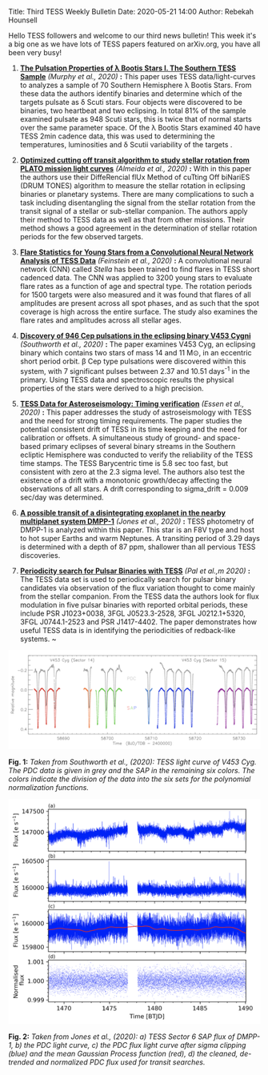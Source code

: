 Title: Third TESS Weekly Bulletin
Date: 2020-05-21 14:00
Author: Rebekah Hounsell

Hello TESS followers and welcome to our third news bulletin! This week it's a big one as we have lots of TESS papers featured on arXiv.org, you have all been very busy!


1. **[The Pulsation Properties of &#955; Bootis Stars I. The Southern TESS Sample](https://arxiv.org/abs/2005.09187)** *(Murphy et al., 2020)* **:**
This paper uses TESS data/light-curves to analyzes a sample of 70 Southern Hemisphere &#955; Bootis Stars. From these data the authors identify binaries and determine which of the targets pulsate as &#948; Scuti stars.  Four objects were discovered to be binaries, two heartbeat and two eclipsing. In total 81% of the sample examined pulsate as 948 Scuti stars, this is twice that of normal starts over the same parameter space. Of the &#955; Bootis Stars examined 40 have TESS 2min cadence data, this was used to determining  the temperatures, luminosities and &#948; Scutii variability of the targets . 

2. **[Optimized cutting off transit algorithm to study stellar rotation from PLATO mission light curves](https://arxiv.org/abs/2005.07756)** *(Almeida et al., 2020)* **:** 
With in this paper the authors use their DiffeRencial flUx Method of cuTting Off biNariES (DRUM TONES) algorithm to measure the stellar rotation in eclipsing binaries or planetary systems. There are many complications to such a task including disentangling the signal from the stellar rotation from the transit signal of a stellar or sub-stellar companion. The authors apply their method to TESS data as well as that from other missions. Their method shows a good agreement in the determination of stellar rotation periods for the few observed targets.

3. **[Flare Statistics for Young Stars from a Convolutional Neural Network Analysis of TESS Data](https://arxiv.org/abs/2005.07710)** *(Feinstein et al., 2020)* **:**
A convolutional neural network (CNN) called *Stella* has been trained to find flares in TESS short cadenced data. The CNN was applied to 3200 young stars to evaluate flare rates as a function of age and spectral type. The rotation periods for 1500 targets were also measured and it was found that flares of all amplitudes are present across all spot phases, and as such that the spot coverage is high across the entire surface. The study also examines the flare rates and amplitudes across all stellar ages.

4. **[Discovery of 946 Cep pulsations in the eclipsing binary V453 Cygni](https://arxiv.org/abs/2005.07559)**  *(Southworth et al., 2020)* **:**
The paper examines V453 Cyg, an eclipsing binary which contains two stars of mass 14 and 11 M&#8857;, in an eccentric short period orbit. &#946; Cep type pulsations were discovered within this system, with 7 significant pulses between 2.37 and 10.51 days<sup>-1</sup> in the primary. Using TESS data and spectroscopic results the physical properties of the stars were derived to a high precision.

5. **[TESS Data for Asteroseismology: Timing verification](https://arxiv.org/abs/2005.07203)** *(Essen et al., 2020)* **:**
This paper addresses the study of astroseismology with TESS and the need for strong timing requirements. The paper studies the potential consistent drift of TESS in its time keeping and the need for calibration or offsets. A simultaneous study of ground- and space-based primary eclipses of several binary streams in the Southern ecliptic Hemisphere was conducted to verify the reliability of the TESS time stamps. The TESS Barycentric time is 5.8 sec too fast, but consistent with zero at the 2.3 sigma level. The authors also test the existence of a drift with a monotonic growth/decay affecting the observations of all stars.  A drift corresponding to sigma_drift = 0.009 sec/day was determined.

6. **[A possible transit of a disintegrating exoplanet in the nearby multiplanet system DMPP-1](https://arxiv.org/abs/2005.07086)**  *(Jones et al., 2020)* **:**
TESS photometry of DMPP-1 is analyzed within this paper. This star is  an F8V type and host to hot super Earths and warm Neptunes. A transiting period of 3.29 days is determined with a depth of 87 ppm, shallower than all pervious TESS discoveries.

7. **[Periodicity search for Pulsar Binaries with TESS](https://arxiv.org/abs/2005.06841)** *(Pal et al.,m 2020)* **:**
The TESS data set is used to periodically search for pulsar binary candidates via observation of the flux variation thought to come mainly from the stellar companion. From the TESS data the authors look for flux modulation in five pulsar binaries with reported orbital periods, these include  PSR J1023+0038, 3FGL J0523.3-2528, 3FGL J0212.1+5320, 3FGL J0744.1-2523 and PSR J1417-4402. The paper demonstrates how useful TESS data is in identifying the periodicities of redback-like systems. ~

![v453cyg](images/news/v453cyg.png)

**Fig. 1:** *Taken from Southworth et al., (2020): TESS light curve of V453 Cyg. The PDC data is given in grey and the SAP in the remaining six colors. The colors indicate the division of the data into the six sets for the polynomial normalization functions.*

![dmpp1](images/news/dmpp1.png)

**Fig. 2:** *Taken from Jones et al., (2020): a) TESS Sector 6 SAP flux of DMPP-1, b) the PDC light curve, c) the PDC flux light curve after sigma clipping (blue) and the mean Gaussian Process function (red), d) the cleaned, de-trended and normalized PDC flux used for transit searches.*

